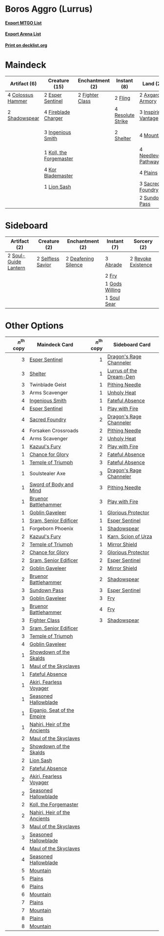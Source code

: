 # Boros Aggro (Lurrus)

#### [Export MTGO List](../collection/Boros%20Aggro%20(Lurrus)/Boros%20Aggro%20(Lurrus).txt)
#### [Export Arena List](../collection/Boros%20Aggro%20(Lurrus)/Boros%20Aggro%20(Lurrus)_arena.txt)
#### [Print on decklist.org](http://decklist.org/?deckmain=2%09Arms%20Scavenger%0A2%09Axgard%20Armory%0A4%09Colossus%20Hammer%0A2%09Esper%20Sentinel%0A2%09Fighter%20Class%0A4%09Fireblade%20Charger%0A2%09Fling%0A3%09Forsaken%20Crossroads%0A3%09Ingenious%20Smith%0A3%09Inspiring%20Vantage%0A1%09Koll,%20the%20Forgemaster%0A4%09Kor%20Blademaster%0A1%09Lion%20Sash%0A4%09Mountain%0A4%09Needleverge%20Pathway%0A4%09Plains%0A4%09Resolute%20Strike%0A3%09Sacred%20Foundry%0A2%09Shadowspear%0A2%09Shelter%0A2%09Sundown%20Pass%0A2%09Twinblade%20Geist&deckside=3%09Abrade%0A2%09Deafening%20Silence%0A2%09Fry%0A1%09Gods%20Willing%0A2%09Revoke%20Existence%0A2%09Selfless%20Savior%0A1%09Soul%20Sear%0A2%09Soul-Guide%20Lantern)
# Maindeck

|                                        Artifact (6)                                        |                                          Creature (15)                                           |                                     Enchantment (2)                                      |                                        Instant (8)                                         |                                           Land (22)                                            |     Unknown (7)     |
|--------------------------------------------------------------------------------------------|--------------------------------------------------------------------------------------------------|------------------------------------------------------------------------------------------|--------------------------------------------------------------------------------------------|------------------------------------------------------------------------------------------------|---------------------|
|4 [Colossus Hammer](http://gatherer.wizards.com/Pages/Card/Details.aspx?multiverseid=466977)|2 [Esper Sentinel](http://gatherer.wizards.com/Pages/Card/Details.aspx?multiverseid=522088)       |2 [Fighter Class](http://gatherer.wizards.com/Pages/Card/Details.aspx?multiverseid=527509)|2 [Fling](http://gatherer.wizards.com/Pages/Card/Details.aspx?multiverseid=426834)          |2 [Axgard Armory](http://gatherer.wizards.com/Pages/Card/Details.aspx?multiverseid=503866)      |2 Arms Scavenger     |
|2 [Shadowspear](http://gatherer.wizards.com/Pages/Card/Details.aspx?multiverseid=476487)    |4 [Fireblade Charger](http://gatherer.wizards.com/Pages/Card/Details.aspx?multiverseid=491779)    |                                                                                          |4 [Resolute Strike](http://gatherer.wizards.com/Pages/Card/Details.aspx?multiverseid=491660)|3 [Inspiring Vantage](http://gatherer.wizards.com/Pages/Card/Details.aspx?multiverseid=417819)  |3 Forsaken Crossroads|
|                                                                                            |3 [Ingenious Smith](http://gatherer.wizards.com/Pages/Card/Details.aspx?multiverseid=527308)      |                                                                                          |2 [Shelter](http://gatherer.wizards.com/Pages/Card/Details.aspx?multiverseid=413571)        |4 [Mountain](http://gatherer.wizards.com/Pages/Card/Details.aspx?multiverseid=439859)           |2 Twinblade Geist    |
|                                                                                            |1 [Koll, the Forgemaster](http://gatherer.wizards.com/Pages/Card/Details.aspx?multiverseid=503836)|                                                                                          |                                                                                            |4 [Needleverge Pathway](http://gatherer.wizards.com/Pages/Card/Details.aspx?multiverseid=491918)|                     |
|                                                                                            |4 [Kor Blademaster](http://gatherer.wizards.com/Pages/Card/Details.aspx?multiverseid=491644)      |                                                                                          |                                                                                            |4 [Plains](http://gatherer.wizards.com/Pages/Card/Details.aspx?multiverseid=439856)             |                     |
|                                                                                            |1 [Lion Sash](http://gatherer.wizards.com/Pages/Card/Details.aspx?multiverseid=548319)            |                                                                                          |                                                                                            |3 [Sacred Foundry](http://gatherer.wizards.com/Pages/Card/Details.aspx?multiverseid=405106)     |                     |
|                                                                                            |                                                                                                  |                                                                                          |                                                                                            |2 [Sundown Pass](http://gatherer.wizards.com/Pages/Card/Details.aspx?multiverseid=541142)       |                     |


# Sideboard

|                                         Artifact (2)                                          |                                        Creature (2)                                        |                                       Enchantment (2)                                        |                                       Instant (7)                                       |                                         Sorcery (2)                                         |
|-----------------------------------------------------------------------------------------------|--------------------------------------------------------------------------------------------|----------------------------------------------------------------------------------------------|-----------------------------------------------------------------------------------------|---------------------------------------------------------------------------------------------|
|2 [Soul-Guide Lantern](http://gatherer.wizards.com/Pages/Card/Details.aspx?multiverseid=476488)|2 [Selfless Savior](http://gatherer.wizards.com/Pages/Card/Details.aspx?multiverseid=485359)|2 [Deafening Silence](http://gatherer.wizards.com/Pages/Card/Details.aspx?multiverseid=472972)|3 [Abrade](http://gatherer.wizards.com/Pages/Card/Details.aspx?multiverseid=430772)      |2 [Revoke Existence](http://gatherer.wizards.com/Pages/Card/Details.aspx?multiverseid=378397)|
|                                                                                               |                                                                                            |                                                                                              |2 [Fry](http://gatherer.wizards.com/Pages/Card/Details.aspx?multiverseid=466894)         |                                                                                             |
|                                                                                               |                                                                                            |                                                                                              |1 [Gods Willing](http://gatherer.wizards.com/Pages/Card/Details.aspx?multiverseid=442005)|                                                                                             |
|                                                                                               |                                                                                            |                                                                                              |1 [Soul Sear](http://gatherer.wizards.com/Pages/Card/Details.aspx?multiverseid=485483)   |                                                                                             |


# Other Options

|*n*<sup>th</sup> copy|                                             Maindeck Card                                             |*n*<sup>th</sup> copy|                                          Sideboard Card                                          |
|--------------------:|-------------------------------------------------------------------------------------------------------|--------------------:|--------------------------------------------------------------------------------------------------|
|                    3|[Esper Sentinel](http://gatherer.wizards.com/Pages/Card/Details.aspx?multiverseid=522088)              |                    1|[Dragon's Rage Channeler](http://gatherer.wizards.com/Pages/Card/Details.aspx?multiverseid=522197)|
|                    3|[Shelter](http://gatherer.wizards.com/Pages/Card/Details.aspx?multiverseid=413571)                     |                    1|[Lurrus of the Dream-Den](http://gatherer.wizards.com/Pages/Card/Details.aspx?multiverseid=479746)|
|                    3|Twinblade Geist                                                                                        |                    1|[Pithing Needle](http://gatherer.wizards.com/Pages/Card/Details.aspx?multiverseid=129526)         |
|                    3|Arms Scavenger                                                                                         |                    1|[Unholy Heat](http://gatherer.wizards.com/Pages/Card/Details.aspx?multiverseid=522221)            |
|                    4|[Ingenious Smith](http://gatherer.wizards.com/Pages/Card/Details.aspx?multiverseid=527308)             |                    1|[Fateful Absence](http://gatherer.wizards.com/Pages/Card/Details.aspx?multiverseid=534774)        |
|                    4|[Esper Sentinel](http://gatherer.wizards.com/Pages/Card/Details.aspx?multiverseid=522088)              |                    1|[Play with Fire](http://gatherer.wizards.com/Pages/Card/Details.aspx?multiverseid=534933)         |
|                    4|[Sacred Foundry](http://gatherer.wizards.com/Pages/Card/Details.aspx?multiverseid=405106)              |                    2|[Dragon's Rage Channeler](http://gatherer.wizards.com/Pages/Card/Details.aspx?multiverseid=522197)|
|                    4|Forsaken Crossroads                                                                                    |                    2|[Pithing Needle](http://gatherer.wizards.com/Pages/Card/Details.aspx?multiverseid=129526)         |
|                    4|Arms Scavenger                                                                                         |                    2|[Unholy Heat](http://gatherer.wizards.com/Pages/Card/Details.aspx?multiverseid=522221)            |
|                    1|[Kazuul's Fury](http://gatherer.wizards.com/Pages/Card/Details.aspx?multiverseid=491786)               |                    2|[Play with Fire](http://gatherer.wizards.com/Pages/Card/Details.aspx?multiverseid=534933)         |
|                    1|[Chance for Glory](http://gatherer.wizards.com/Pages/Card/Details.aspx?multiverseid=452909)            |                    2|[Fateful Absence](http://gatherer.wizards.com/Pages/Card/Details.aspx?multiverseid=534774)        |
|                    1|[Temple of Triumph](http://gatherer.wizards.com/Pages/Card/Details.aspx?multiverseid=373560)           |                    3|[Fateful Absence](http://gatherer.wizards.com/Pages/Card/Details.aspx?multiverseid=534774)        |
|                    1|Soulstealer Axe                                                                                        |                    3|[Dragon's Rage Channeler](http://gatherer.wizards.com/Pages/Card/Details.aspx?multiverseid=522197)|
|                    1|[Sword of Body and Mind](http://gatherer.wizards.com/Pages/Card/Details.aspx?multiverseid=425821)      |                    3|[Pithing Needle](http://gatherer.wizards.com/Pages/Card/Details.aspx?multiverseid=129526)         |
|                    1|[Bruenor Battlehammer](http://gatherer.wizards.com/Pages/Card/Details.aspx?multiverseid=527506)        |                    3|[Play with Fire](http://gatherer.wizards.com/Pages/Card/Details.aspx?multiverseid=534933)         |
|                    1|[Goblin Gaveleer](http://gatherer.wizards.com/Pages/Card/Details.aspx?multiverseid=194373)             |                    1|[Glorious Protector](http://gatherer.wizards.com/Pages/Card/Details.aspx?multiverseid=503616)     |
|                    1|[Sram, Senior Edificer](http://gatherer.wizards.com/Pages/Card/Details.aspx?multiverseid=423690)       |                    1|[Esper Sentinel](http://gatherer.wizards.com/Pages/Card/Details.aspx?multiverseid=522088)         |
|                    1|Forgeborn Phoenix                                                                                      |                    1|[Shadowspear](http://gatherer.wizards.com/Pages/Card/Details.aspx?multiverseid=476487)            |
|                    2|[Kazuul's Fury](http://gatherer.wizards.com/Pages/Card/Details.aspx?multiverseid=491786)               |                    1|[Karn, Scion of Urza](http://gatherer.wizards.com/Pages/Card/Details.aspx?multiverseid=442889)    |
|                    2|[Temple of Triumph](http://gatherer.wizards.com/Pages/Card/Details.aspx?multiverseid=373560)           |                    1|[Mirror Shield](http://gatherer.wizards.com/Pages/Card/Details.aspx?multiverseid=476485)          |
|                    2|[Chance for Glory](http://gatherer.wizards.com/Pages/Card/Details.aspx?multiverseid=452909)            |                    2|[Glorious Protector](http://gatherer.wizards.com/Pages/Card/Details.aspx?multiverseid=503616)     |
|                    2|[Sram, Senior Edificer](http://gatherer.wizards.com/Pages/Card/Details.aspx?multiverseid=423690)       |                    2|[Esper Sentinel](http://gatherer.wizards.com/Pages/Card/Details.aspx?multiverseid=522088)         |
|                    2|[Goblin Gaveleer](http://gatherer.wizards.com/Pages/Card/Details.aspx?multiverseid=194373)             |                    2|[Mirror Shield](http://gatherer.wizards.com/Pages/Card/Details.aspx?multiverseid=476485)          |
|                    2|[Bruenor Battlehammer](http://gatherer.wizards.com/Pages/Card/Details.aspx?multiverseid=527506)        |                    2|[Shadowspear](http://gatherer.wizards.com/Pages/Card/Details.aspx?multiverseid=476487)            |
|                    3|[Sundown Pass](http://gatherer.wizards.com/Pages/Card/Details.aspx?multiverseid=541142)                |                    3|[Esper Sentinel](http://gatherer.wizards.com/Pages/Card/Details.aspx?multiverseid=522088)         |
|                    3|[Goblin Gaveleer](http://gatherer.wizards.com/Pages/Card/Details.aspx?multiverseid=194373)             |                    3|[Fry](http://gatherer.wizards.com/Pages/Card/Details.aspx?multiverseid=466894)                    |
|                    3|[Bruenor Battlehammer](http://gatherer.wizards.com/Pages/Card/Details.aspx?multiverseid=527506)        |                    4|[Fry](http://gatherer.wizards.com/Pages/Card/Details.aspx?multiverseid=466894)                    |
|                    3|[Fighter Class](http://gatherer.wizards.com/Pages/Card/Details.aspx?multiverseid=527509)               |                    3|[Shadowspear](http://gatherer.wizards.com/Pages/Card/Details.aspx?multiverseid=476487)            |
|                    3|[Sram, Senior Edificer](http://gatherer.wizards.com/Pages/Card/Details.aspx?multiverseid=423690)       |                     |                                                                                                  |
|                    3|[Temple of Triumph](http://gatherer.wizards.com/Pages/Card/Details.aspx?multiverseid=373560)           |                     |                                                                                                  |
|                    4|[Goblin Gaveleer](http://gatherer.wizards.com/Pages/Card/Details.aspx?multiverseid=194373)             |                     |                                                                                                  |
|                    1|[Showdown of the Skalds](http://gatherer.wizards.com/Pages/Card/Details.aspx?multiverseid=503845)      |                     |                                                                                                  |
|                    1|[Maul of the Skyclaves](http://gatherer.wizards.com/Pages/Card/Details.aspx?multiverseid=491651)       |                     |                                                                                                  |
|                    1|[Fateful Absence](http://gatherer.wizards.com/Pages/Card/Details.aspx?multiverseid=534774)             |                     |                                                                                                  |
|                    1|[Akiri, Fearless Voyager](http://gatherer.wizards.com/Pages/Card/Details.aspx?multiverseid=491871)     |                     |                                                                                                  |
|                    1|[Seasoned Hallowblade](http://gatherer.wizards.com/Pages/Card/Details.aspx?multiverseid=485357)        |                     |                                                                                                  |
|                    1|[Eiganjo, Seat of the Empire](http://gatherer.wizards.com/Pages/Card/Details.aspx?multiverseid=548581) |                     |                                                                                                  |
|                    1|[Nahiri, Heir of the Ancients](http://gatherer.wizards.com/Pages/Card/Details.aspx?multiverseid=491881)|                     |                                                                                                  |
|                    2|[Maul of the Skyclaves](http://gatherer.wizards.com/Pages/Card/Details.aspx?multiverseid=491651)       |                     |                                                                                                  |
|                    2|[Showdown of the Skalds](http://gatherer.wizards.com/Pages/Card/Details.aspx?multiverseid=503845)      |                     |                                                                                                  |
|                    2|[Lion Sash](http://gatherer.wizards.com/Pages/Card/Details.aspx?multiverseid=548319)                   |                     |                                                                                                  |
|                    2|[Fateful Absence](http://gatherer.wizards.com/Pages/Card/Details.aspx?multiverseid=534774)             |                     |                                                                                                  |
|                    2|[Akiri, Fearless Voyager](http://gatherer.wizards.com/Pages/Card/Details.aspx?multiverseid=491871)     |                     |                                                                                                  |
|                    2|[Seasoned Hallowblade](http://gatherer.wizards.com/Pages/Card/Details.aspx?multiverseid=485357)        |                     |                                                                                                  |
|                    2|[Koll, the Forgemaster](http://gatherer.wizards.com/Pages/Card/Details.aspx?multiverseid=503836)       |                     |                                                                                                  |
|                    2|[Nahiri, Heir of the Ancients](http://gatherer.wizards.com/Pages/Card/Details.aspx?multiverseid=491881)|                     |                                                                                                  |
|                    3|[Maul of the Skyclaves](http://gatherer.wizards.com/Pages/Card/Details.aspx?multiverseid=491651)       |                     |                                                                                                  |
|                    3|[Seasoned Hallowblade](http://gatherer.wizards.com/Pages/Card/Details.aspx?multiverseid=485357)        |                     |                                                                                                  |
|                    4|[Maul of the Skyclaves](http://gatherer.wizards.com/Pages/Card/Details.aspx?multiverseid=491651)       |                     |                                                                                                  |
|                    4|[Seasoned Hallowblade](http://gatherer.wizards.com/Pages/Card/Details.aspx?multiverseid=485357)        |                     |                                                                                                  |
|                    5|[Mountain](http://gatherer.wizards.com/Pages/Card/Details.aspx?multiverseid=439859)                    |                     |                                                                                                  |
|                    5|[Plains](http://gatherer.wizards.com/Pages/Card/Details.aspx?multiverseid=439856)                      |                     |                                                                                                  |
|                    6|[Plains](http://gatherer.wizards.com/Pages/Card/Details.aspx?multiverseid=439856)                      |                     |                                                                                                  |
|                    6|[Mountain](http://gatherer.wizards.com/Pages/Card/Details.aspx?multiverseid=439859)                    |                     |                                                                                                  |
|                    7|[Plains](http://gatherer.wizards.com/Pages/Card/Details.aspx?multiverseid=439856)                      |                     |                                                                                                  |
|                    7|[Mountain](http://gatherer.wizards.com/Pages/Card/Details.aspx?multiverseid=439859)                    |                     |                                                                                                  |
|                    8|[Plains](http://gatherer.wizards.com/Pages/Card/Details.aspx?multiverseid=439856)                      |                     |                                                                                                  |
|                    8|[Mountain](http://gatherer.wizards.com/Pages/Card/Details.aspx?multiverseid=439859)                    |                     |                                                                                                  |

